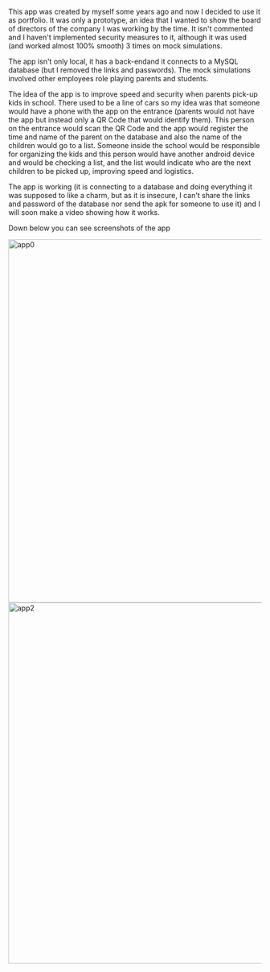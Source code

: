 This app was created by myself some years ago and now I decided to use it as portfolio. It was only a prototype, an idea that I wanted to show the board of directors of the company I was working by the time. It isn't commented and I haven't implemented security measures to it, although it was used (and worked almost 100% smooth) 3 times on mock simulations.

The app isn't only local, it has a back-endand it connects to a MySQL database (but I removed the links and passwords). The mock simulations involved other employees role playing parents and students.

The idea of the app is to improve speed and security when parents pick-up kids in school. There used to be a line of cars so my idea was that someone would have a phone with the app on the entrance (parents would not have the app but instead only a QR Code that would identify them). This person on the entrance would scan the QR Code and the app would register the time and name of the parent on the database and also the name of the children would go to a list. Someone inside the school would be responsible for organizing the kids and this person would have another android device and would be checking a list, and the list would indicate who are the next children to be picked up, improving speed and logistics.

The app is working (it is connecting to a database and doing everything it was supposed to like a charm, but as it is insecure, I can't share the links and password of the database nor send the apk for someone to use it) and I will soon make a video showing how it works.

Down below you can see screenshots of the app

<img width="722" alt="app0" src="https://user-images.githubusercontent.com/45434364/201374082-cc53a671-e0e2-4855-ab35-4e1505112cd0.png">
<img width="717" alt="app2" src="https://user-images.githubusercontent.com/45434364/201369994-1efb44ba-fcf7-48ec-8cff-4371b4b953e6.png">
